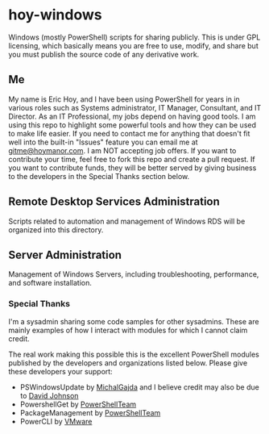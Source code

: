 # hoy-windows
Windows (mostly PowerShell) scripts for sharing publicly.  This is under GPL licensing, which basically means you are free to use, 
modify, and share but you must publish the source code of any derivative work.

## Me
My name is Eric Hoy, and I have been using PowerShell for years in in various roles such as Systems administrator, IT Manager, Consultant, and IT Director.  As an IT Professional, my jobs depend on having good tools.  I am using this repo to highlight some powerful tools and how they can be used to make life easier.  If you need to contact me for anything that doesn't fit well into the built-in "Issues" feature you can email me at gitme@hoymanor.com.  I am NOT accepting job offers.  If you want to contribute your time, feel free to fork this repo and create a pull request.  If you want to contribute funds, they will be better served by giving business to the developers in the Special Thanks section below.

## Remote Desktop Services Administration
Scripts related to automation and management of Windows RDS will be organized into this directory.

## Server Administration
Management of Windows Servers, including troubleshooting, performance, and software installation.

### Special Thanks
I'm a sysadmin sharing some code samples for other sysadmins.  These are mainly examples of how I interact with modules for which I cannot claim credit.

The real work making this possible this is the excellent PowerShell modules published by the developers and organizations listed below.  Please give these developers your support:
- PSWindowsUpdate by [MichalGajda](https://www.powershellgallery.com/profiles/MichalGajda) and I believe credit may also be due to [David Johnson](https://github.com/dwj7738)
- PowershellGet by [PowerShellTeam](https://www.powershellgallery.com/profiles/PowerShellTeam)
- PackageManagement by [PowerShellTeam](https://www.powershellgallery.com/profiles/PowerShellTeam)
- PowerCLI by [VMware](https://www.powershellgallery.com/profiles/VMware)
	
  
